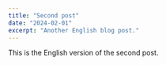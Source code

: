 ```yaml
---
title: "Second post"
date: "2024-02-01"
excerpt: "Another English blog post."
---
```


This is the English version of the second post.



